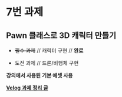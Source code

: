 # 7번 과제
## Pawn 클래스로 3D 캐릭터 만들기
- ~~필수 과제~~
// 캐릭터 구현
// **완료**

- 도전 과제 // 드론/비행체 구현


**강의에서 사용된 기본 에셋 사용**

[**Velog 과제 정리 글**](https://velog.io/@jjg4211/7%EB%B2%88-%EA%B3%BC%EC%A0%9C)
